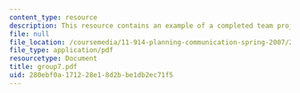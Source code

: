 ```yaml
---
content_type: resource
description: This resource contains an example of a completed team project.
file: null
file_location: /coursemedia/11-914-planning-communication-spring-2007/280ebf0a171228e18d2bbe1db2ec71f5_group7.pdf
file_type: application/pdf
resourcetype: Document
title: group7.pdf
uid: 280ebf0a-1712-28e1-8d2b-be1db2ec71f5
---
```

